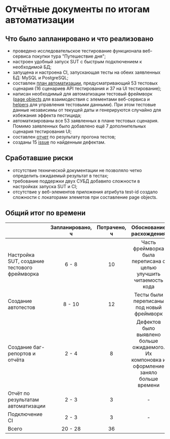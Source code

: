 # Отчётные документы по итогам автоматизации

## Что было запланировано и что реализовано

- проведено исследовательское тестирование функционала веб-сервиса покупки тура "Путешествие дня";
- настроен удобный запуск SUT с быстрым подключением к необходимой БД;
- запущена и настроена CI, запускающая тесты на обеих заявленных БД: MySQL и PostgreSQL;
- составлен [план автоматизации](https://github.com/unicornfraaa/Diploma/blob/master/Plan.md), предусматривающий 53 тестовых сценария (16 сценариев API тестирования и 37 на UI тестирование);
- написан необходимый для автоматизации тестовый фреймворк ([page objects](https://github.com/unicornfraaa/Diploma/tree/master/src/test/java/ru/netology/dailyTrip/pages) для взаимодествия с элементами веб-сервиса и [helpers](https://github.com/unicornfraaa/Diploma/tree/master/src/test/java/ru/netology/dailyTrip/helpers) для управления тестовыми данными). При этом тестовые данные независимы от текущей даты и генерируются случайно для избежания эффекта пестицида;
- автоматизированы все 53 заявленных в плане тестовых сценария. Помимо заявленных было добавлено ещё 7 дополнительных сценария тестирования UI;
- составлен [отчет](https://github.com/unicornfraaa/Diploma/blob/master/Report.md) по результату прогона тестов;
- созданы 15 [issue](https://github.com/unicornfraaa/Diploma/issues) по найденным дефектам.

## Сработавшие риски

- отсутствие технической документации не позволяло четко определить ожидаемый результат в тестах;
- требование поддержки двух СУБД добавило сложности в настройках запуска SUT и CI;
- отсутствие у веб-элементов приложения атрибута test-id создало сложности с локаторами элеметов при составление page objects.

## Общий итог по времени

|                  | Запланировано, ч  | Потрачено, ч |                                  Обоснование расхождения                                   |
|:-----------------|    :----:   |   :----:   |:------------------------------------------------------------------------------------------:|
| Настройка SUT, создание тестового фреймворка | 6 - 8  | 10 |             Часть фреймворка была переписана с целью улучшить читаемость кода              |
| Создание автотестов  | 8 - 10  | 12 |                         Тесты были переписаны под новый фреймворк                          |
| Создание баг-репортов и отчёта | 2 - 4 | 8 | Дефектов было выявлено больше ожидаемого. Их компоновка и оформление заняло больше времени |  
| Отчёт по результатам автоматизации | 2 - 3 | 3 |                                             -                                              |  
| Подключение CI | 2 - 3 | 3 |                                             -                                              |  
| Всего | 20 - 28 | 36 |                  
